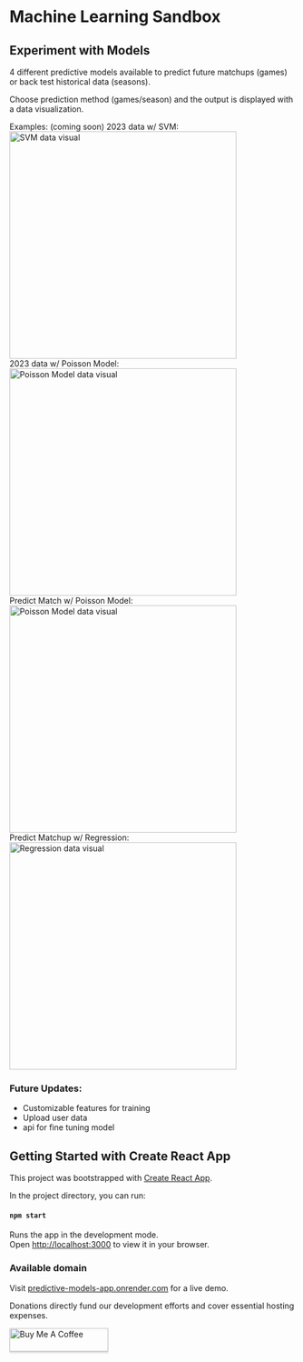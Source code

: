 # Machine Learning Sandbox

## Experiment with Models

4 different predictive models available to predict future matchups (games) or back test historical data (seasons). 

Choose prediction method (games/season) and the output is displayed with a data visualization. 

Examples: (coming soon)
2023 data w/ SVM:<br>
<img src="https://i.imgur.com/Ax8CRyL.png" alt="SVM data visual" width="400"/>
<br>
2023 data w/ Poisson Model:<br>
<img src="https://i.imgur.com/fraVBLg.png" alt="Poisson Model data visual" width="400"/>
<br>
Predict Match w/ Poisson Model:<br>
<img src="https://i.imgur.com/wwsOdHR.png" alt="Poisson Model data visual" width="400"/>
<br>
Predict Matchup w/ Regression:<br>
<img src="https://i.imgur.com/2XE5R5r.png" alt="Regression data visual" width="400"/>
<br>

### Future Updates:
- Customizable features for training
- Upload user data
- api for fine tuning model


## Getting Started with Create React App

This project was bootstrapped with [Create React App](https://github.com/facebook/create-react-app).

In the project directory, you can run:

#### `npm start`

Runs the app in the development mode.\
Open [http://localhost:3000](http://localhost:3000) to view it in your browser.


### Available domain
Visit [predictive-models-app.onrender.com](https://predictive-models-app.onrender.com) for a live demo.

Donations directly fund our development efforts and cover essential hosting expenses.

<a href="https://buymeacoffee.com/michaelromerojr" target="_blank"><img src="https://www.buymeacoffee.com/assets/img/custom_images/orange_img.png" alt="Buy Me A Coffee" style="height: 41px !important;width: 174px !important;box-shadow: 0px 3px 2px 0px rgba(190, 190, 190, 0.5) !important;-webkit-box-shadow: 0px 3px 2px 0px rgba(190, 190, 190, 0.5) !important;" ></a>